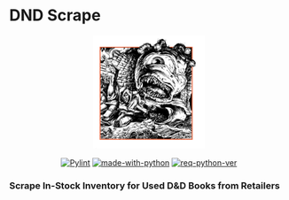 # DND Scrape

<p align="center"><img width=40% src="https://raw.githubusercontent.com/leblanck/dnd_scrape/main/resources/image.png"></p>

<div align="center">

<a href="">[![Pylint](https://github.com/leblanck/dnd_scrape/actions/workflows/pylint.yml/badge.svg)](https://github.com/leblanck/dnd_scrape/actions/workflows/pylint.yml)</a>
<a href="">![made-with-python](https://img.shields.io/badge/Made%20With-Python-yellow.svg)</a>
<a href="">![req-python-ver](https://img.shields.io/badge/python-v3.10-blue.svg)</a>

</div>

### Scrape In-Stock Inventory for Used D&D Books from Retailers

